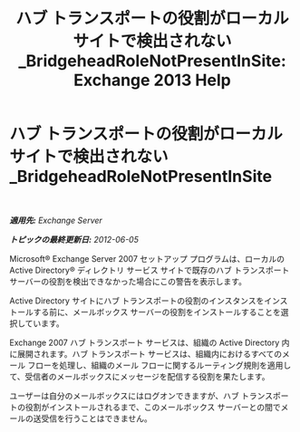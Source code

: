 ﻿---
title: 'ハブ トランスポートの役割がローカル サイトで検出されない_BridgeheadRoleNotPresentInSite: Exchange 2013 Help'
TOCTitle: ハブ トランスポートの役割がローカル サイトで検出されない_BridgeheadRoleNotPresentInSite
ms:assetid: f318c947-81a8-4c18-975a-0f1e7868042a
ms:mtpsurl: https://technet.microsoft.com/ja-jp/library/ms.exch.setupreadiness.bridgeheadrolenotpresentinsite(v=EXCHG.150)
ms:contentKeyID: 48270237
ms.date: 04/24/2018
mtps_version: v=EXCHG.150
ms.translationtype: HT
---

# ハブ トランスポートの役割がローカル サイトで検出されない\_BridgeheadRoleNotPresentInSite

 

_**適用先:** Exchange Server_

_**トピックの最終更新日:** 2012-06-05_

Microsoft® Exchange Server 2007 セットアップ プログラムは、ローカルの Active Directory® ディレクトリ サービス サイトで既存のハブ トランスポート サーバーの役割を検出できなかった場合にこの警告を表示します。

Active Directory サイトにハブ トランスポートの役割のインスタンスをインストールする前に、メールボックス サーバーの役割をインストールすることを選択しています。

Exchange 2007 ハブ トランスポート サービスは、組織の Active Directory 内に展開されます。ハブ トランスポート サービスは、組織内におけるすべてのメール フローを処理し、組織のメール フローに関するルーティング規則を適用して、受信者のメールボックスにメッセージを配信する役割を果たします。

ユーザーは自分のメールボックスにはログオンできますが、ハブ トランスポートの役割がインストールされるまで、このメールボックス サーバーとの間でメールの送受信を行うことはできません。

